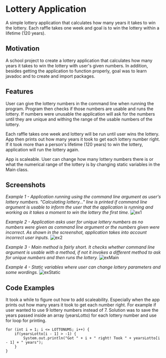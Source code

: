 # Lottery Application
A simple lottery application that calculates how many years it takes to win the lottery. Each raffle takes one week and goal is to win the lottery within a lifetime (120 years). 

## Motivation
A school project to create a lottery application that calculates how many years it takes to win the lottery with user's given numbers. In addition, besides getting the application to function properly, goal was to learn javadoc and to create and import packages.

## Features
User can give the lottery numbers in the command line when running the program. Program then checks if those numbers are usable and runs the lottery. If numbers were unusable the application will ask for the numbers until they are unique and withing the range of the usable numbers of the lottery.

Each raffle takes one week and lottery will be run until user wins the lottery. App then prints out how many years it took to get each lottery number right. If it took more than a person's lifetime (120 years) to win the lottery, application will run the lottery again.

App is scaleable. User can change how many lottery numbers there is or what the numerical range of the lottery is by changing static variables in the Main class.

## Screenshots
_Example 1 - Application running using the command line argument as user's lottery numbers. "Calculating lottery..." line is printed if command line argument is usable to inform the user that the application is running and working as it takes a moment to win the lottery the first time._
![ex1](https://user-images.githubusercontent.com/52252895/67207110-96095880-f41b-11e9-8054-676c0eac6f17.PNG)

_Example 2 - Application asks user for unique lottery numbers as no numbers were given as command line argument or the numbers given were incorrect. As shown in the screenshot, application takes into account incorrect user inputs._
![ex2](https://user-images.githubusercontent.com/52252895/67207523-732b7400-f41c-11e9-8da4-ee9917775768.PNG)

_Example 3 - Main method is fairly short. It checks whether command line argument is usable with a method, if not it invokes a different method to ask for unique numbers and then runs the lottery._
![exMain](https://user-images.githubusercontent.com/52252895/67207920-32802a80-f41d-11e9-896c-61724ad9320f.PNG)

_Example 4 - Static variables where user can change lottery parameters and some wordings._
![exStatic](https://user-images.githubusercontent.com/52252895/67207921-32802a80-f41d-11e9-8031-8286d3dd1c39.PNG)

## Code Examples
It took a while to figure out how to add scaleability. Especially when the app prints out how many years it took to get each number right. For example if user wanted to use 9 lottery numbers instead of 7. Solution was to save the years passed inside an array (yearsLotto) for each lottery number and use for loop for printing.

    for (int i = 1; i <= LOTTONUMS; i++) {
        if(yearsLotto[i - 1] > -1) {
            System.out.println("Got " + i + " right! Took " + yearsLotto[i - 1] + " years");
        }
    }

